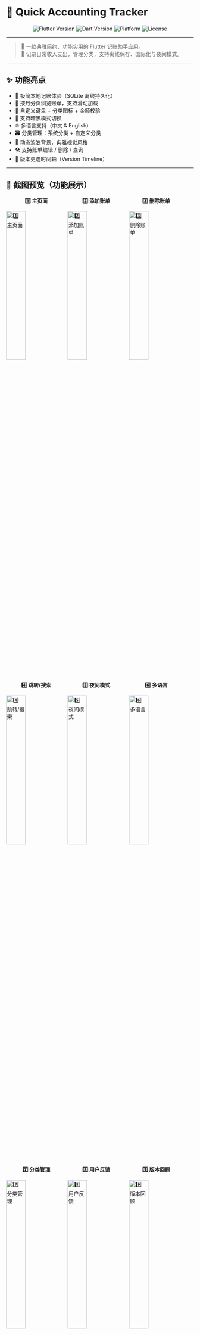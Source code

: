 # 📒 Quick Accounting Tracker


<p align="center">
  <img src="https://img.shields.io/badge/Flutter-3.22.2-blue?logo=flutter" alt="Flutter Version" />
  <img src="https://img.shields.io/badge/Dart-3.4.3-blue?logo=dart" alt="Dart Version" />
  <img src="https://img.shields.io/badge/Platform-Android%20Only-green?logo=android" alt="Platform" />
  <img src="https://img.shields.io/badge/License-MIT-yellow?logo=open-source-initiative" alt="License" />
</p>


---



> 🧾 一款典雅简约、功能实用的 Flutter 记账助手应用。  
> 🎯 记录日常收入支出，管理分类，支持离线保存、国际化与夜间模式。

---

## ✨ 功能亮点

- 🧩 极简本地记账体验（SQLite 离线持久化）
- 📅 按月分页浏览账单，支持滑动加载
- 🔢 自定义键盘 + 分类图标 + 金额校验
- 🌙 支持暗黑模式切换
- 🌐 多语言支持（中文 & English）
- 🗃️ 分类管理：系统分类 + 自定义分类
- 🌊 动态波浪背景，典雅视觉风格
- 🛠️ 支持账单编辑 / 删除 / 查询
- 📝 版本更迭时间轴（Version Timeline）

---

## 🧭 截图预览（功能展示）

<span style='display:inline-block;width:32%;text-align:center'><b>1️⃣ 主页面</b></span><span style='display:inline-block;width:32%;text-align:center'><b>2️⃣ 添加账单</b></span><span style='display:inline-block;width:32%;text-align:center'><b>3️⃣ 删除账单</b></span>

<p float='left'>
  <img src="assets/img/introduction/1mainpage.gif" width="32%" title="1️⃣ 主页面" alt="1️⃣ 主页面" />
  <img src="assets/img/introduction/2addpage.gif" width="32%" title="2️⃣ 添加账单" alt="2️⃣ 添加账单" />
  <img src="assets/img/introduction/3delete.gif" width="32%" title="3️⃣ 删除账单" alt="3️⃣ 删除账单" />
</p>


<span style='display:inline-block;width:32%;text-align:center'><b>4️⃣ 跳转/搜索</b></span><span style='display:inline-block;width:32%;text-align:center'><b>5️⃣ 夜间模式</b></span><span style='display:inline-block;width:32%;text-align:center'><b>6️⃣ 多语言</b></span>

<p float='left'>
  <img src="assets/img/introduction/4search.gif" width="32%" title="4️⃣ 跳转/搜索" alt="4️⃣ 跳转/搜索" />
  <img src="assets/img/introduction/5nightmode.gif" width="32%" title="5️⃣ 夜间模式" alt="5️⃣ 夜间模式" />
  <img src="assets/img/introduction/6multilanguage.gif" width="32%" title="6️⃣ 多语言" alt="6️⃣ 多语言" />
</p>


<span style='display:inline-block;width:32%;text-align:center'><b>7️⃣ 分类管理</b></span><span style='display:inline-block;width:32%;text-align:center'><b>8️⃣ 用户反馈</b></span><span style='display:inline-block;width:32%;text-align:center'><b>9️⃣ 版本回顾</b></span>

<p float='left'>
  <img src="assets/img/introduction/7addcategory.gif" width="32%" title="7️⃣ 分类管理" alt="7️⃣ 分类管理" />
  <img src="assets/img/introduction/8feedback.gif" width="32%" title="8️⃣ 用户反馈" alt="8️⃣ 用户反馈" />
  <img src="assets/img/introduction/9update.gif" width="32%" title="9️⃣ 版本回顾" alt="9️⃣ 版本回顾" />
</p>

<span style='display:inline-block;width:32%;text-align:center'><b>🔟 清除缓存</b></span>

<p float='left'>
  <img src="assets/img/introduction/10clearcache.gif" width="32%" title="🔟 清除缓存" alt="🔟 清除缓存" />
</p>


## 🗂️ 项目结构

```
lib/
├── data/            # 本地数据库访问（DAO、Entity、Migration）
│   ├── dao/         # DAO 层（如 UserDao、BillDao）
│   ├── db/          # AppDatabase 初始化与迁移
│   ├── dataModel/   # SQLite Entity 数据结构
│   └── repository/  # Repository 封装
├── models/          # UI 业务模型（如 Bill, Category）
├── screens/         # 页面视图（主页、设置页等）
├── widgets/         # 自定义组件
├── l10n/            # 多语言资源管理
├── theme/           # 夜间/日间主题
└── main.dart        # 项目入口
```

| 层级     | 模块          | 职责说明                           | 示例文件               |
| -------- | ------------- | ---------------------------------- | ---------------------- |
| 数据库   | `db/`         | 创建数据库与迁移                   | `app_database.dart`    |
| 数据模型 | `dataModel/`  | Entity 定义，映射数据库字段        | `user_entity.dart`     |
| DAO 层   | `dao/`        | 数据库操作封装（增删改查）         | `bill_dao.dart`        |
| 映射层   | `mapper/`     | 数据模型与业务模型转换             | `bill_mapper.dart`     |
| 仓储层   | `repository/` | 整合 DAO，封装业务逻辑调用入口     | `user_repository.dart` |
| 服务层   | `service/`    | 高级逻辑控制（如初始化、事务处理） | `bill_service.dart`    |
| UI 层    | `screens/` 等 | 页面与组件显示                     | `bill_home_page.dart`  |

---

## 📥 下载与体验

📦 [点击前往 Release 页面](https://github.com/Each9084/Quick_Accounting_Tracker/releases) 下载安卓 APK 文件安装体验。

---

## 🚀 快速开始

1. ✅ 安装 Flutter SDK，并配置 Android 开发环境
2. ✅ 克隆项目：

```bash
git clone https://github.com/Each9084/Quick_Accounting_Tracker.git
cd Quick_Accounting_Tracker
```

3. ✅ 获取依赖包：

```bash
flutter pub get
```

4. ✅ 启动项目：

```bash
flutter run
```

---

## 🌐 多语言与夜间模式

- 支持语言切换：
  - 🇨🇳 简体中文
  - 🇺🇸 English（默认）
- 在设置页面实时切换语言（无需重启）
- 支持亮 / 暗模式切换，可跟随系统设置

---

## 🧾 更新日志（Version Timeline）

> 📅 项目始于 2024 年 7 月 23 日，持续更新中  
> 🔖 当前版本：`v0.2.4`（2025-05-25）

📌 点击 App 侧边栏“版本更迭”可查看完整时间线。

---

## 📬 用户反馈与参与

欢迎通过以下方式反馈 Bug 或建议：

| 渠道           | 链接                                                         |
| -------------- | ------------------------------------------------------------ |
| 📮 GitHub Issue | [GitHub Issues](https://github.com/Each9084/Quick_Accounting_Tracker/issues) |
| 📧 邮件反馈     | [each9084@gmail.com](mailto:each9084@gmail.com)              |
| 📷 微信扫码     | 请在 App 内“反馈页面”扫码                                    |
| 📺 Bilibili     | [B 站主页](https://space.bilibili.com/34878493?spm_id_from=333.337.0.0) |

---

## 🚧 未来开发计划

- 🕐 OCR 小票识别备注（未实装）
- 🕐 Firebase 云同步（正在查看API文档）
- 🕐 多账本支持（已留下接口）
- 🕐 数据展示（正在寻找更好的插件）

---


---

## 🧩 插件说明

以下为本项目主要使用的 Flutter 插件：

| 插件名称               | 版本     | 说明                                     |
| ---------------------- | -------- | ---------------------------------------- |
| `flutter_localization` | ^0.3.0   | 官方国际化支持，用于语言切换             |
| `intl`                 | ^0.19.0  | 日期与本地化格式化处理                   |
| `sqflite`              | ^2.3.3+1 | 本地数据库 SQLite 实现                   |
| `path`                 | ^1.9.0   | 处理本地路径工具包                       |
| `path_provider`        | ^2.1.5   | 获取本地目录路径（如文档/缓存）          |
| `month_year_picker`    | ^0.4.0+1 | 支持年月选择器，用于快速跳转账单月份     |
| `provider`             | ^6.1.5   | 状态管理框架，简洁轻量                   |
| `url_launcher`         | ^6.3.1   | 跳转外部链接（如邮件、浏览器）           |
| `flutter_phoenix`      | ^1.1.1   | 实现 App 重启（如清除缓存后重启 App）    |
| `shared_preferences`   | ^2.3.3   | 简易本地键值对缓存，保存语言、主题等设置 |
| `cupertino_icons`      | ^1.0.6   | iOS 风格图标支持                         |
| `wave`                 | ^0.2.2   | *导入但未实际使用*                       |

> 💡 注：`wave` 插件未实际应用于当前页面绘制，自定义已实现类似效果,但未来可能作为视觉增强候选项。


## 📄 License

本项目基于 MIT 协议开源，欢迎自由使用、Fork 与二次开发。